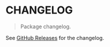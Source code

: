 # CHANGELOG

> Package changelog.

See [GitHub Releases](https://github.com/stdlib-js/utils-for-each-right/releases) for the changelog.